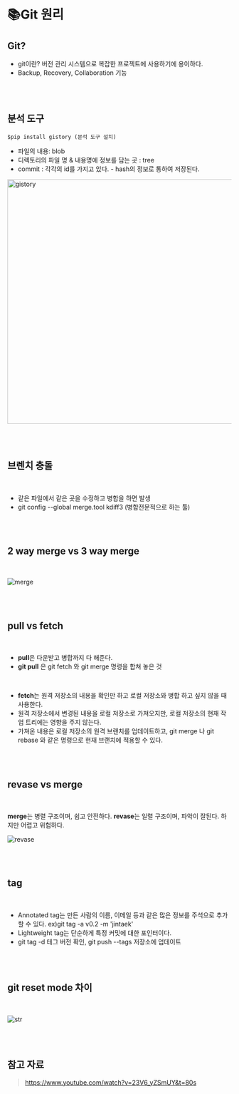# **📚Git 원리**

## Git?

- git이란? 버전 관리 시스템으로 복잡한 프로젝트에 사용하기에 용이하다.
- Backup, Recovery, Collaboration 기능

<br  /><br  />

## 분석 도구

`$pip install gistory (분석 도구 설치)`
<br  />

- 파일의 내용: blob
- 디렉토리의 파일 명 & 내용명에 정보를 담는 곳 : tree
- commit : 각각의 id를 가지고 있다. - hash의 정보로 통하여 저장된다.
  <br />

<img width="549" alt="gistory" src="https://user-images.githubusercontent.com/109197023/209471325-e9559ba3-e923-4cc8-a241-280b962e801a.png">

<br  /><br  />

## 브렌치 충돌

<br  />

- 같은 파일에서 같은 곳을 수정하고 병합을 하면 발생
- git config --global merge.tool kdiff3 (병합전문적으로 하는 툴)

<br  /><br  />

## 2 way merge vs 3 way merge

<br />

![merge](https://user-images.githubusercontent.com/109197023/209471512-827139ad-1cd2-4329-b7c2-93c32f13649e.jpg)

<br  /><br  />

## pull vs fetch

<br  />

- **pull**은 다운받고 병합까지 다 해준다.
- **git pull** 은 git fetch 와 git merge 명령을 합쳐 놓은 것

<br />

- **fetch**는 원격 저장소의 내용을 확인만 하고 로컬 저장소와 병합 하고 싶지 않을 때 사용한다.
- 원격 저장소에서 변경된 내용을 로컬 저장소로 가져오지만, 로컬 저장소의 현재 작업 트리에는 영향을 주지 않는다.
- 가져온 내용은 로컬 저장소의 원격 브랜치를 업데이트하고, git merge 나 git rebase 와 같은 명령으로 현재 브랜치에 적용할 수 있다.

<br  /><br  />

## revase vs merge

<br  />

**merge**는 병렬 구조이며, 쉽고 안전하다.
**revase**는 일렬 구조이며, 파악이 잘된다. 하지만 어렵고 위험하다.
<br />

![revase](https://user-images.githubusercontent.com/109197023/209471375-628cffbc-1445-4daa-bc2b-ada8432e6799.jpg)

<br  /><br  />

## tag

<br  />

- Annotated tag는 만든 사람의 이름, 이메일 등과 같은 많은 정보를 주석으로 추가할 수 있다. ex)git tag -a v0.2 -m 'jintaek'
- Lightweight tag는 단순하게 특정 커밋에 대한 포인터이다.
- git tag -d 테그 버전 확인, git push --tags 저장소에 업데이트

<br  /><br  />

## git reset mode 차이

<br />

![str](https://user-images.githubusercontent.com/109197023/209471515-c28cf610-6a0f-4a7f-82d3-2ed7f7951a11.jpg)

<br  /><br  />

## 참고 자료

> https://www.youtube.com/watch?v=23V6_yZSmUY&t=80s
